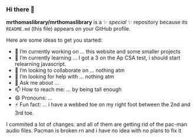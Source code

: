 ### Hi there 👋

**mrthomaslibrary/mrthomaslibrary** is a ✨ _special_ ✨ repository because its `README.md` (this file) appears on your GitHub profile.

Here are some ideas to get you started:

- 🔭 I’m currently working on ... this website and some smaller projects
- 🌱 I’m currently learning ... I got a 3 on the Ap CSA test, i should start relearning javascript.
- 👯 I’m looking to collaborate on ... nothing atm
- 🤔 I’m looking for help with ... nothing atm
- 💬 Ask me about ... 
- 📫 How to reach me: ... by being tall enough
- 😄 Pronouns: ... 
- ⚡ Fun fact: ... i have a webbed toe on my right foot between the 2nd and 3rd toe.

I commited a lot of changes. and all of them are getting rid of the pac-man audio files. Pacman is broken rn and i have no idea with no plans to fix it
